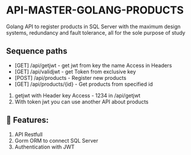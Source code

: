# API-MASTER-GOLANG-PRODUCTS
Golang API to register products in SQL Server with the maximum design systems, redundancy and fault tolerance, all for the sole purpose of study


## Sequence paths
- [GET] /api/getjwt - get jwt from key the name Access in Headers
- [GET] /api/validjwt - get Token from exclusive key 
- [POST] /api/products - Register new products
- [GET] /api/products/{id} - Get products from specified id 

1. getjwt with Header key Access - 1234 in /api/getjwt
2. With token jwt you can use another API about products

## 📜 Features:

1. API Restfull 
2. Gorm ORM to connect SQL Server
3. Authentication with JWT